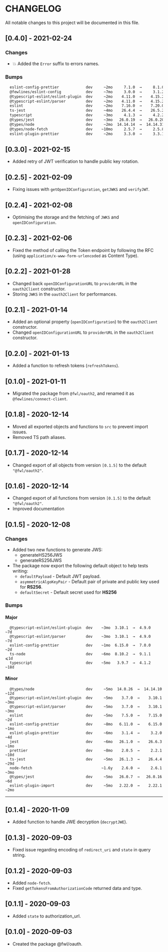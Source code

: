 # CHANGELOG

All notable changes to this project will be documented in this file.

## [0.4.0] - 2021-02-24

### Changes

- 💥 Added the `Error` suffix to errors names.

### Bumps

```sh
  eslint-config-prettier            dev     ~2mo     7.1.0  →     8.1.0   ⩽1d
  @fewlines/eslint-config           dev     ~7mo     3.0.0  →     3.1.2   ~2d
  @typescript-eslint/eslint-plugin  dev     ~2mo    4.11.0  →    4.15.2   ~3d
  @typescript-eslint/parser         dev     ~2mo    4.11.0  →    4.15.2   ~3d
  eslint                            dev     ~2mo    7.16.0  →    7.20.0  ~13d
  ts-jest                           dev     ~4mo    26.4.4  →    26.5.2   ~2d
  typescript                        dev     ~3mo     4.1.3  →     4.2.2   ~2d
  @types/jest                       dev     ~3mo   26.0.19  →   26.0.20  ~2mo
  @types/node                       dev     ~2mo  14.14.14  →  14.14.31   ~6d
  @types/node-fetch                 dev    ~10mo     2.5.7  →     2.5.8  ~1mo
  eslint-plugin-prettier            dev     ~2mo     3.3.0  →     3.3.1  ~2mo
```

## [0.3.0] - 2021-02-15

- Added retry of JWT verification to handle public key rotation.

## [0.2.5] - 2021-02-09

- Fixing issues with `getOpenIDConfiguration`, `getJWKS` and `verifyJWT`.

## [0.2.4] - 2021-02-08

- Optimising the storage and the fetching of `JWKS` and `openIDConfiguration`.

## [0.2.3] - 2021-02-06

- Fixed the method of calling the Token endpoint by following the RFC (using `application/x-www-form-urlencoded` as Content Type).

## [0.2.2] - 2021-01-28

- Changed back `openIDConfigurationURL` to `providerURL` in the `oauth2Client` constructor.
- Storing `JWKS` in the `oauth2Client` for performances.

## [0.2.1] - 2021-01-14

- Added an optional property (`openIDConfiguration`) to the `oauth2Client` constructor.
- Changed `openIDConfigurationURL` to `providerURL` in the `oauth2Client` constructor.

## [0.2.0] - 2021-01-13

- Added a function to refresh tokens (`refreshTokens`).

## [0.1.0] - 2021-01-11

- Migrated the package from `@fwl/oauth2`, and renamed it as `@fewlines/connect-client`.

## [0.1.8] - 2020-12-14

- Moved all exported objects and functions to `src` to prevent import issues.
- Removed TS path aliases.

## [0.1.7] - 2020-12-14

- Changed export of all objects from version `[0.1.5]` to the default `"@fwl/oauth2"`.

## [0.1.6] - 2020-12-14

- Changed export of all functions from version `[0.1.5]` to the default `"@fwl/oauth2"`.
- Improved documentation

## [0.1.5] - 2020-12-08

### Changes

- Added two new functions to generate JWS:
  - generateHS256JWS
  - generateRS256JWS
- The package now export the following default object to help tests writing:
  - `defaultPayload` - Default JWT payload.
  - `asymmetricAlgoKeyPair` - Default pair of private and public key used for **RS256**.
  - `defaultSecret` - Default secret used for **HS256**

### Bumps

#### Major

```
  @typescript-eslint/eslint-plugin  dev    ~3mo  3.10.1  →  4.9.0   ~7d
  @typescript-eslint/parser         dev    ~3mo  3.10.1  →  4.9.0   ~7d
  eslint-config-prettier            dev    ~1mo  6.15.0  →  7.0.0   ~2d
  ts-node                           dev    ~6mo  8.10.2  →  9.1.1   ⩽1d
  typescript                        dev    ~5mo   3.9.7  →  4.1.2  ~18d
```

#### Minor

```
  @types/node                       dev     ~5mo  14.0.26  →  14.14.10  ~12d
  @typescript-eslint/eslint-plugin  dev     ~5mo    3.7.0  →    3.10.1  ~3mo
  @typescript-eslint/parser         dev     ~5mo    3.7.0  →    3.10.1  ~3mo
  eslint                            dev     ~5mo    7.5.0  →    7.15.0   ~2d
  eslint-config-prettier            dev     ~8mo   6.11.0  →    6.15.0  ~1mo
  eslint-plugin-prettier            dev     ~6mo    3.1.4  →     3.2.0   ~4d
  jest                              dev     ~6mo   26.1.0  →    26.6.3  ~1mo
  prettier                          dev     ~8mo    2.0.5  →     2.2.1  ~10d
  ts-jest                           dev     ~5mo   26.1.3  →    26.4.4  ~29d
  node-fetch                               ~1.6y    2.6.0  →     2.6.1  ~3mo
  @types/jest                       dev     ~5mo   26.0.7  →   26.0.16   ~6d
  eslint-plugin-import              dev     ~5mo   2.22.0  →    2.22.1  ~2mo
```

---

## [0.1.4] - 2020-11-09

- Added function to handle JWE decryption (`decryptJWE`).

## [0.1.3] - 2020-09-03

- Fixed issue regarding encoding of `redirect_uri` and `state` in query string.

## [0.1.2] - 2020-09-03

- Added `node-fetch`.
- Fixed `getTokensFromAuthorizationCode` returned data and type.

## [0.1.1] - 2020-09-03

- Added `state` to authorization_url.

## [0.1.0] - 2020-09-03

- Created the package @fwl/oauth.
